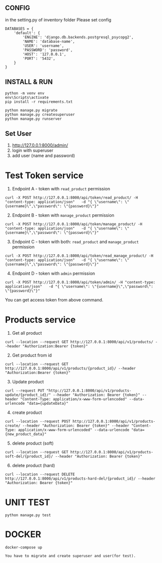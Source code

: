 ## CONFIG
in the setting.py of inventory folder
Please set config
```
DATABASES = {
    'default': {
        'ENGINE': 'django.db.backends.postgresql_psycopg2',
        'NAME': 'database-name', 
        'USER': 'username', 
        'PASSWORD': 'password',
        'HOST': '127.0.0.1', 
        'PORT': '5432',
    }
}
```
## INSTALL & RUN
```
python -m venv env
env\Scripts\activate
pip install -r requirements.txt

python manage.py migrate
python manage.py createsuperuser
python manage.py runserver
```

## Set User
1. http://127.0.0.1:8000/admin/
2. login with superuser
3. add user (name and password)

# Test Token service
1. Endpoint A - token with `read_product` permission
```
curl -X POST http://127.0.0.1:8000/api/token/read_product/ -H "content-type: application/json"   -d "{ \"username\": \"{username}\",\"password\": \"{password}\"}"
```
2. Endpoint B - token with `manage_product` permission
```
curl -X POST http://127.0.0.1:8000/api/token/manage_product/ -H "content-type: application/json"   -d "{ \"username\": \"{username}\",\"password\": \"{password}\"}"
```
3. Endpoint C - token with both: `read_product` and `manage_product` permission
```
curl -X POST http://127.0.0.1:8000/api/token/read_manage_product/ -H "content-type: application/json"   -d "{ \"username\": \"{username}\",\"password\": \"{password}\"}"
```
4. Endpoint D - token with `admin` permission
```
curl -X POST http://127.0.0.1:8000/api/token/admin/ -H "content-type: application/json"   -d "{ \"username\": \"{username}\",\"password\": \"{password}\"}"
```

You can get access token from above command.

# Products service
1. Get all product
```
curl --location --request GET http://127.0.0.1:8000/api/v1/products/ --header "Authorization:Bearer {token}"
```
2. Get product from id
```
curl --location --request GET http://127.0.0.1:8000/api/v1/products/{product_id}/ --header "Authorization:Bearer {token}"
```
3. Update product
```
curl --request PUT "http://127.0.0.1:8000/api/v1/products-update/{product_id}/" --header "Authorization: Bearer {token}" --header "Content-Type: application/x-www-form-urlencoded" --data-urlencode "data={updateData}"
```

4. create product
```
curl --location --request POST http://127.0.0.1:8000/api/v1/products-create/ --header "Authorization: Bearer {token}" --header "Content-Type: application/x-www-form-urlencoded" --data-urlencode "data={new_product_data}"
```

5. delete product (soft)
```
curl --location --request GET http://127.0.0.1:8000/api/v1/products-soft-del/{product_id}/ --header "Authorization: Bearer {token}"
```

6. delete product (hard)
```
curl --location --request DELETE http://127.0.0.1:8000/api/v1/products-hard-del/{product_id}/ --header "Authorization: Bearer {token}"
```

# UNIT TEST
```
python manage.py test
```

# DOCKER
```
docker-compose up
```

`You have to migrate and create superuser and user(for test).`
